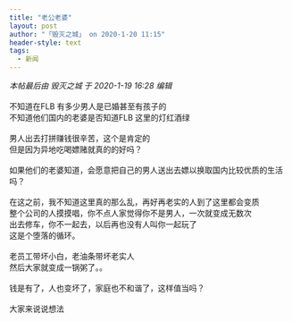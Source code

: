 ```yaml
---
title: "老公老婆"
layout: post
author: "「毁灭之城」 on 2020-1-20 11:15"
header-style: text
tags:
  - 新闻
---
```


<head></head>
<body>
 <i class="pstatus"> 本帖最后由 毁灭之城 于 2020-1-19 16:28 编辑 </i>
 <br> 
 <br> 不知道在FLB 有多少男人是已婚甚至有孩子的
 <br> 不知道他们国内的老婆是否知道FLB 这里的灯红酒绿
 <br> 
 <br> 男人出去打拼赚钱很辛苦，这个是肯定的
 <br> 但是因为异地吃喝嫖赌就真的的好吗？
 <br> 
 <br> 如果他们的老婆知道，会愿意把自己的男人送出去嫖以换取国内比较优质的生活吗？
 <br> 
 <br> 在这之前，我不知道这里真的那么乱，再好再老实的人到了这里都会变质
 <br> 整个公司的人摸摸唱，你不点人家觉得你不是男人，一次就变成无数次
 <br> 出去修车，你不一起去，以后再也没有人叫你一起玩了
 <br> 这是个堕落的循环。
 <br> 
 <br> 老员工带坏小白，老油条带坏老实人
 <br> 然后大家就变成一锅粥了。。
 <br> 
 <br> 钱是有了，人也变坏了，家庭也不和谐了，这样值当吗？
 <br> 
 <br> 大家来说说想法
 <br>
</body>


